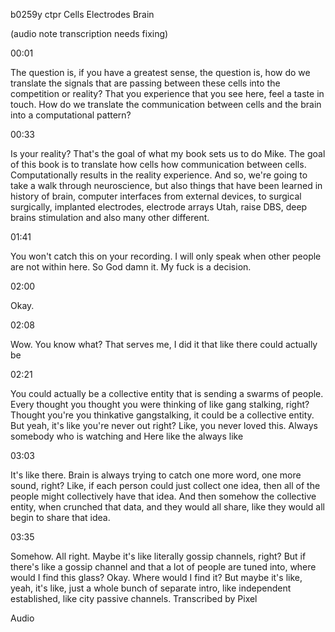 b0259y ctpr Cells Electrodes Brain

(audio note transcription needs fixing)

00:01

The question is, if you have a greatest sense, the question is, how do we translate the signals that are passing between these cells into the competition or reality? That you experience that you see here, feel a taste in touch. How do we translate the communication between cells and the brain into a computational pattern?

00:33

Is your reality? That's the goal of what my book sets us to do Mike. The goal of this book is to translate how cells how communication between cells. Computationally results in the reality experience. And so, we're going to take a walk through neuroscience, but also things that have been learned in history of brain, computer interfaces from external devices, to surgical surgically, implanted electrodes, electrode arrays Utah, raise DBS, deep brains stimulation and also many other different.

01:41

You won't catch this on your recording. I will only speak when other people are not within here. So God damn it. My fuck is a decision.

02:00

Okay.

02:08

Wow. You know what? That serves me, I did it that like there could actually be

02:21

You could actually be a collective entity that is sending a swarms of people. Every thought you thought you were thinking of like gang stalking, right? Thought you're you thinkative gangstalking, it could be a collective entity. But yeah, it's like you're never out right? Like, you never loved this. Always somebody who is watching and Here like the always like

03:03

It's like there. Brain is always trying to catch one more word, one more sound, right? Like, if each person could just collect one idea, then all of the people might collectively have that idea. And then somehow the collective entity, when crunched that data, and they would all share, like they would all begin to share that idea.

03:35

Somehow. All right. Maybe it's like literally gossip channels, right? But if there's like a gossip channel and that a lot of people are tuned into, where would I find this glass? Okay. Where would I find it? But maybe it's like, yeah, it's like, just a whole bunch of separate intro, like independent established, like city passive channels.
Transcribed by Pixel

Audio
